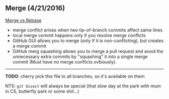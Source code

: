 ## Merge (4/21/2016) ##
[Merge vs Rebase](http://stackoverflow.com/a/16666418/3280654)

* merge conflict arises when two tip-of-branch commits affect same lines
* local merge commit happens only if you resolve merge conflicts
* GitHub GUI allows you to merge (only if it is non-conflicting), but creates a merge commit
* GitHub merg squashing allows you to merge a pull request and avoid the unnecessary extra commits by "squashing" it into a single merge commit (Must have no merge conflicts ovbiously).

***

__TODO__: cherry pick this file to all branches, so it's available on them

NTS: `git bisect` will always be special (that slow day at the park with mum in CS, butterfly park or some shit...)


